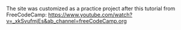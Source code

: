 
The site was customized as a practice project after this tutorial from FreeCodeCamp: 
https://www.youtube.com/watch?v=_xkSvufmjEs&ab_channel=freeCodeCamp.org